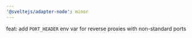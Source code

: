 ```yaml
---
'@sveltejs/adapter-node': minor
---
```


feat: add `PORT_HEADER` env var for reverse proxies with non-standard ports
